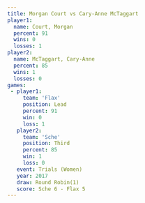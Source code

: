 ```yaml
---
title: Morgan Court vs Cary-Anne McTaggart
player1:                    
  name: Court, Morgan       
  percent: 91               
  wins: 0                   
  losses: 1                 
player2:                    
  name: McTaggart, Cary-Anne
  percent: 85               
  wins: 1                   
  losses: 0                 
games:
 - player1:        
     team: 'Flax'  
     position: Lead
     percent: 91   
     win: 0        
     loss: 1       
   player2:         
     team: 'Sche'   
     position: Third
     percent: 85    
     win: 1         
     loss: 0        
   event: Trials (Women) 
   year: 2017            
   draw: Round Robin(1)  
   score: Sche 6 - Flax 5
---
```

